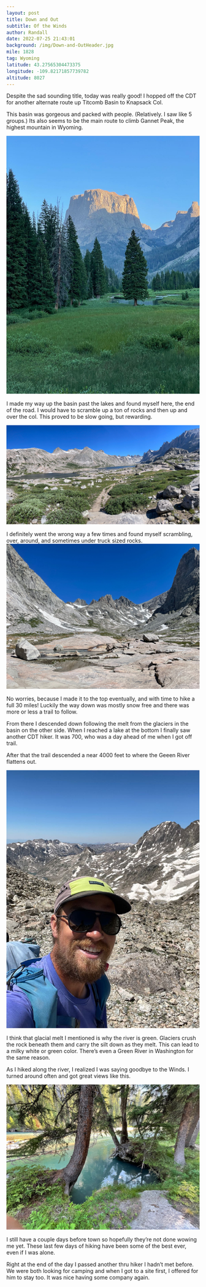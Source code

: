 ```yaml
---
layout: post
title: Down and Out
subtitle: Of the Winds
author: Randall
date: 2022-07-25 21:43:01
background: /img/Down-and-OutHeader.jpg
mile: 1828
tag: Wyoming
latitude: 43.27565304473375
longitude: -109.82171857739782
altitude: 8027
---
```

Despite the sad sounding title, today was really good! I hopped off the CDT for another alternate route up Titcomb Basin to Knapsack Col. 

This basin was gorgeous and packed with people. (Relatively. I saw like 5 groups.) Its also seems to be the main route to climb Gannet Peak, the highest mountain in Wyoming.

<img src="/img/Down and Out4.jpg" class="img-fluid">

I made my way up the basin past the lakes and found myself here, the end of the road. I would have to scramble up a ton of rocks and then up and over the col. This proved to be slow going, but rewarding.

<img src="/img/Down and Out0.jpg" class="img-fluid">

I definitely went the wrong way a few times and found myself scrambling, over, around, and sometimes under truck sized rocks. 
<img src="/img/Down and Out1.jpg" class="img-fluid">

No worries, because I made it to the top eventually, and with time to hike a full 30 miles! Luckily the way down was mostly snow free and there was more or less a trail to follow.

From there I descended down following the melt from the glaciers in the basin on the other side. When I reached a lake at the bottom I finally saw another CDT hiker. It was 700, who was a day ahead of me when I got off trail.

After that the trail descended a near 4000 feet to where the Geeen River flattens out.

<img src="/img/Down and Out2.jpg" class="img-fluid">

I think that glacial melt I mentioned is why the river is green. Glaciers crush the rock beneath them and carry the silt down as they melt. This can lead to a milky white or green color. There’s even a Green River in Washington for the same reason.

As I hiked along the river, I realized I was saying goodbye to the Winds. I turned around often and got great views like this.

<img src="/img/Down and Out3.jpg" class="img-fluid">

I still have a couple days before town so hopefully they’re not done wowing me yet. These last few days of hiking have been some of the best ever, even if I was alone. 

Right at the end of the day I passed another thru hiker I hadn’t met before. We were both looking for camping and when I got to a site first, I offered for him to stay too. It was nice having some company again.
